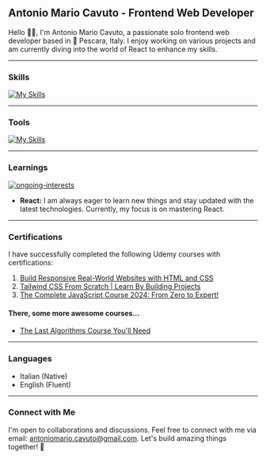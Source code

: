 ## Antonio Mario Cavuto - Frontend Web Developer
Hello 👋🏼, I'm Antonio Mario Cavuto, a passionate solo frontend web developer based in 📍 Pescara, Italy.
I enjoy working on various projects and am currently diving into the world of React to enhance my skills.

---

### Skills
[![My Skills](https://skillicons.dev/icons?i=html,css,js,tailwind,vue,nodejs)](https://skillicons.dev)

---

### Tools
[![My Skills](https://skillicons.dev/icons?i=git,vscode,neovim)](https://skillicons.dev)

---

### Learnings

[![ongoing-interests](https://skillicons.dev/icons?i=react)](#)

- **React:** I am always eager to learn new things and stay updated with the latest technologies. Currently, my focus is on mastering React.

---

### Certifications
I have successfully completed the following Udemy courses with certifications:
1. [Build Responsive Real-World Websites with HTML and CSS](https://www.udemy.com/certificate/UC-d9c5906c-ed3a-4634-975b-e3be8f5b3502/)
2. [Tailwind CSS From Scratch | Learn By Building Projects](https://www.udemy.com/certificate/UC-cb1585c0-1bf2-4d53-8b28-4697d508e305/)
3. [The Complete JavaScript Course 2024: From Zero to Expert!](https://www.udemy.com/certificate/UC-b98e3e9d-aeea-40c2-9c25-bba9cb7696f7/)
#### There, some more awesome courses...
+ [The Last Algorithms Course You'll Need](https://frontendmasters.com/courses/algorithms/)

---

### Languages
- Italian (Native)
- English (Fluent)

---

### Connect with Me
I'm open to collaborations and discussions. Feel free to connect with me via email: [antoniomario.cavuto@gmail.com](mailto:antoniomario.cavuto@gmail.com).
Let's build amazing things together! 🚀
